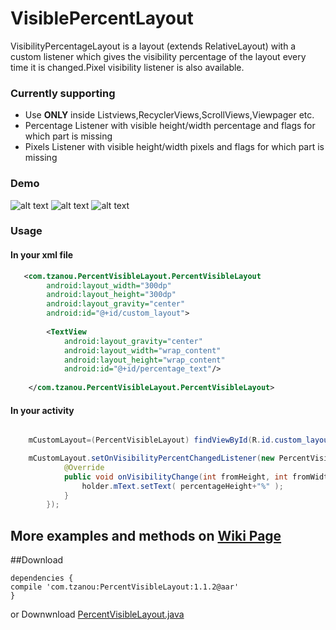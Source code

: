 # VisiblePercentLayout

VisibilityPercentageLayout is a layout (extends RelativeLayout) with a custom listener which gives the visibility percentage of the layout every time it is changed.Pixel visibility listener is also available.

### Currently supporting
- Use **ONLY** inside Listviews,RecyclerViews,ScrollViews,Viewpager etc.
- Percentage Listener with visible height/width percentage and flags for which part is missing
- Pixels Listener with visible height/width pixels and flags for which part is missing




### Demo

![alt text](http://i268.photobucket.com/albums/jj26/tzanou/simple_zpskny3oz8q.gif ) ![alt text](http://i268.photobucket.com/albums/jj26/tzanou/complex_zpsdvhsxfkn.gif ) ![alt text](http://i268.photobucket.com/albums/jj26/tzanou/horizontal_zpsen0debme.gif )

### Usage



#### In your xml file

```xml
   <com.tzanou.PercentVisibleLayout.PercentVisibleLayout
        android:layout_width="300dp"
        android:layout_height="300dp"
        android:layout_gravity="center"
        android:id="@+id/custom_layout">
        
        <TextView
            android:layout_gravity="center"
            android:layout_width="wrap_content"
            android:layout_height="wrap_content"
            android:id="@+id/percentage_text"/>
            
    </com.tzanou.PercentVisibleLayout.PercentVisibleLayout>
```
#### In your activity

```java

    mCustomLayout=(PercentVisibleLayout) findViewById(R.id.custom_layout);

    mCustomLayout.setOnVisibilityPercentChangedListener(new PercentVisibleLayout.OnVisibilityPercentChanged() {
            @Override
            public void onVisibilityChange(int fromHeight, int fromWidth, int percentageHeight, int percentageWidth) {
                holder.mText.setText( percentageHeight+"%" );
            }
        });
```

## More examples and methods on [Wiki Page](https://github.com/tzanou/VisibilityPercentageLayout/wiki)

##Download

```
dependencies {
compile 'com.tzanou:PercentVisibleLayout:1.1.2@aar'
}
```

or Downwnload [PercentVisibleLayout.java](https://github.com/tzanou/PercentVisibleLayout/blob/master/Library/java/com/tzanou/PercentVisibleLayout/PercentVisibleLayout.java)
